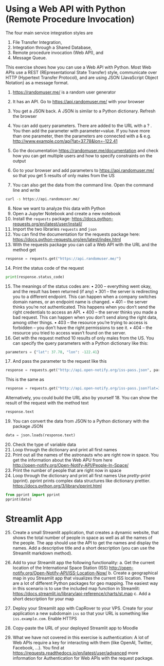 # Using a Web API with Python (Remote Procedure Invocation)

The four main service integration styles are
1.	File Transfer Integration,
2.	Integration through a Shared Database,
3.	Remote procedure invocation (Web API), and
4.	Message Queue.

This exercise shows how you can use a Web API with Python. Most Web APIs use a REST (REpresentational State Transfer) style, communicate over HTTP (Hypertext Transfer Protocol), and are using JSON (JavaScript Object Notation) as a message format. 

1.	https://randomuser.me/ is a random user generator 
2.	It has an API. Go to https://api.randomuser.me/ with your browser
3.	You get a JSON back. A JSON is similar to a Python dictionary.  Refresh the browser
4.	You can add query parameters. There are added to the URL with a ? . You then add the parameter with parameter=value. If you have more than one parameter, then the parameters are connected with a & e.g.
	http://www.example.com/api?lat=37.78&lon=-122.41

5.	Go the documentation https://randomuser.me/documentation and check how you can get multiple users and how to specify constraints on the output

6.	Go to your browser and add parameters to https://api.randomuser.me/ so that you get 5 results of only males from the US
7.	You can also get the data from the command line. Open the command line and write

```bash
curl -s https://api.randomuser.me/
```

8.	Now we want to analyze this data with Python
9.	Open a Jupyter Notebook and create a new notebook
10. Install the `requests` package: https://docs.python-requests.org/en/latest/user/install/ 
11.	Import the two libraries `requests` and `json`
12.	You can find the documentation for the requests package here:
 https://docs.python-requests.org/en/latest/index.html
13.	With the requests package you can call a Web API with the URL and the method get
```python
response = requests.get("https://api.randomuser.me/")
```
14.	Print the status code of the request
```python
print(response.status_code)
```
15.	The meanings of the status codes are:
•	200 – everything went okay, and the result has been returned (if any)
•	301 – the server is redirecting you to a different endpoint. This can happen when a company switches domain names, or an endpoint name is changed.
•	401 – the server thinks you’re not authenticated. This happens when you don’t send the right credentials to access an API.
•	400 – the server thinks you made a bad request. This can happen when you don’t send along the right data, among other things.
•	403 – the resource you’re trying to access is forbidden – you don’t have the right permissions to see it.
•	404 – the resource you tried to access wasn’t found on the server.
16.	Get with the request method 10 results of only males from the US. You can specify the query parameters with a Python dictionary like this:
```python
parameters = {"lat": 37.78, "lon": -122.41}
```
17.	And pass the parameter to the request like this
```python
response = requests.get("http://api.open-notify.org/iss-pass.json", params=parameters)
```
This is the same as 
```python
response = requests.get("http://api.open-notify.org/iss-pass.json?lat=37.78&lon=-122.41")
```
Alternatively, you could build the URL also by yourself
18.	You can show the result of the request with the method text
```python
response.text
```
19.	You can convert the data from JSON to a Python dictionary with the package JSON
```python
data = json.loads(response.text)
```
20.	Check the type of variable data
21.	Loop through the dictionary and print all first names
22.	Print out all the names of the astronauts who are right now in space. You get the information about the Web APU from here  
http://open-notify.org/Open-Notify-API/People-In-Space/ 
23.	Print the number of people that are right now in space
24.	Loop through the dictionary and print all first names
Use *pretty-print* (pprint). pprint prints complex data structures like dictionary prettier.  https://docs.python.org/3/library/pprint.html 
```python
from pprint import pprint
pprint(data)
```

# Streamlit App

25.	Create a small Streamlit application, that creates a dynamic website, that shows the total number of people in space as well as all the names of the people. The app should use the API to get the names and display the names. Add a descriptive title and a short description (you can use the Streamlit markdown method).

26.	Add to your Streamlit app the following functionality:
a.	Get the current location of the International Space Station (ISS)
http://open-notify.org/Open-Notify-API/ISS-Location-Now/ 
b.	Create a geographical map in you Streamlit app that visualizes the current ISS location. There are a lot of different Python packages for geo mapping. The easiest way in this scenario is to use the included map function in Streamlit: 
https://docs.streamlit.io/library/api-reference/charts/st.map
c.	Add a short description for your map

27.	Deploy your Streamlit app with CapRover to your VPS.  Create for your application a new subdomain `iss` so that your URL is something like `iss.example.com`. Enable HTTPS

28.	Copy-paste the URL of your deployed Streamlit app to Moodle

29.	What we have not covered in this exercise is authentication: A lot of Web APIs require a key for interacting with them (like OpenAI, Twitter, Facebook, …). You find at 
https://requests.readthedocs.io/en/latest/user/advanced
more information for Authentication for Web APIs with the request package. 